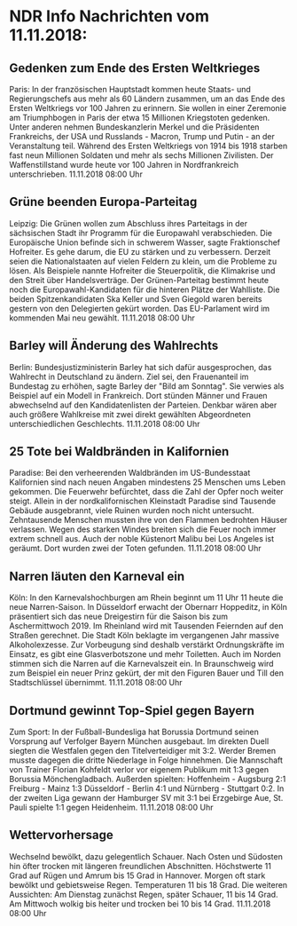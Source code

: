 # NDR Info Nachrichten vom 11.11.2018:


## Gedenken zum Ende des Ersten Weltkrieges
Paris: In der französischen Hauptstadt kommen heute Staats- und Regierungschefs aus mehr als 60 Ländern zusammen, um an das Ende des Ersten Weltkriegs vor 100 Jahren zu erinnern. Sie wollen in einer Zeremonie am Triumphbogen in Paris der etwa 15 Millionen Kriegstoten gedenken. Unter anderen nehmen Bundeskanzlerin Merkel und die Präsidenten Frankreichs, der USA und Russlands - Macron, Trump und Putin - an der Veranstaltung teil. Während des Ersten Weltkriegs von 1914 bis 1918 starben fast neun Millionen Soldaten und mehr als sechs Millionen Zivilisten. Der Waffenstillstand wurde heute vor 100 Jahren in Nordfrankreich unterschrieben. 11.11.2018 08:00 Uhr 

## Grüne beenden Europa-Parteitag
Leipzig: Die Grünen wollen zum Abschluss ihres Parteitags in der sächsischen Stadt ihr Programm für die Europawahl verabschieden. Die Europäische Union befinde sich in schwerem Wasser, sagte Fraktionschef Hofreiter. Es gehe darum, die EU zu stärken und zu verbessern. Derzeit seien die Nationalstaaten auf vielen Feldern zu klein, um die Probleme zu lösen. Als Beispiele nannte Hofreiter die Steuerpolitik, die Klimakrise und den Streit über Handelsverträge. Der Grünen-Parteitag bestimmt heute noch die Europawahl-Kandidaten für die hinteren Plätze der Wahlliste. Die beiden Spitzenkandidaten Ska Keller und Sven Giegold waren bereits gestern von den Delegierten gekürt worden. Das EU-Parlament wird im kommenden Mai neu gewählt. 11.11.2018 08:00 Uhr 

## Barley will Änderung des Wahlrechts
Berlin: Bundesjustizministerin Barley hat sich dafür ausgesprochen, das Wahlrecht in Deutschland zu ändern. Ziel sei, den Frauenanteil im Bundestag zu erhöhen, sagte Barley der "Bild am Sonntag". Sie verwies als Beispiel auf ein Modell in Frankreich. Dort stünden Männer und Frauen abwechselnd auf den Kandidatenlisten der Parteien. Denkbar wären aber auch größere Wahlkreise mit zwei direkt gewählten Abgeordneten unterschiedlichen Geschlechts. 11.11.2018 08:00 Uhr 

## 25 Tote bei Waldbränden in Kalifornien
Paradise: Bei den verheerenden Waldbränden im US-Bundesstaat Kalifornien sind nach neuen Angaben mindestens 25 Menschen ums Leben gekommen. Die Feuerwehr befürchtet, dass die Zahl der Opfer noch weiter steigt. Allein in der nordkalifornischen Kleinstadt Paradise sind Tausende Gebäude ausgebrannt, viele Ruinen wurden noch nicht untersucht. Zehntausende Menschen mussten ihre von den Flammen bedrohten Häuser verlassen. Wegen des starken Windes breiten sich die Feuer noch immer extrem schnell aus. Auch der noble Küstenort Malibu bei Los Angeles ist geräumt. Dort wurden zwei der Toten gefunden. 11.11.2018 08:00 Uhr 

## Narren läuten den Karneval ein
Köln: In den Karnevalshochburgen am Rhein beginnt um 11 Uhr 11 heute die neue Narren-Saison. In Düsseldorf erwacht der Obernarr Hoppeditz, in Köln präsentiert sich das neue Dreigestirn für die Saison bis zum Aschermittwoch 2019. Im Rheinland wird mit Tausenden Feiernden auf den Straßen gerechnet. Die Stadt Köln beklagte im vergangenen Jahr massive Alkoholexzesse. Zur Vorbeugung sind deshalb verstärkt Ordnungskräfte im Einsatz, es gibt eine Glasverbotszone und mehr Toiletten. Auch im Norden stimmen sich die Narren auf die Karnevalszeit ein. In Braunschweig wird zum Beispiel ein neuer Prinz gekürt, der mit den Figuren Bauer und Till den Stadtschlüssel übernimmt. 11.11.2018 08:00 Uhr 

## Dortmund gewinnt Top-Spiel gegen Bayern
Zum Sport: In der Fußball-Bundesliga hat Borussia Dortmund seinen Vorsprung auf Verfolger Bayern München ausgebaut. Im direkten Duell siegten die Westfalen gegen den Titelverteidiger mit 3:2. Werder Bremen musste dagegen die dritte Niederlage in Folge hinnehmen. Die Mannschaft von Trainer Florian Kohfeldt verlor vor eigenem Publikum mit 1:3 gegen Borussia Mönchengladbach. Außerden spielten:
Hoffenheim - Augsburg  2:1
Freiburg - Mainz  1:3
Düsseldorf - Berlin 4:1
und
Nürnberg - Stuttgart  0:2. In der zweiten Liga gewann der Hamburger SV mit 3:1 bei Erzgebirge Aue, St. Pauli spielte 1:1 gegen Heidenheim. 11.11.2018 08:00 Uhr 

## Wettervorhersage
Wechselnd bewölkt, dazu gelegentlich Schauer. Nach Osten und Südosten hin öfter trocken mit längeren freundlichen Abschnitten. Höchstwerte 11 Grad auf Rügen und Amrum bis 15 Grad in Hannover. Morgen oft stark bewölkt und gebietsweise Regen. Temperaturen 11 bis 18 Grad. Die weiteren Aussichten: Am Dienstag zunächst Regen, später Schauer, 11 bis 14 Grad. Am Mittwoch wolkig bis heiter und trocken bei 10 bis 14 Grad. 11.11.2018 08:00 Uhr 
